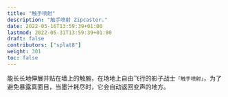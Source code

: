```yaml
---
title: "触手喷射"
description: "触手喷射 Zipcaster."
date: 2022-05-16T13:59:39+01:00
lastmod: 2022-05-31T13:59:39+01:00
draft: false
contributors: ["splat8"]
weight: 301
toc: false
---
```


能长长地伸展并贴在墙上的触腕，在场地上自由飞行的影子战士`「触手喷射」`，为了避免暴露真面目，当墨汁耗尽时，它会自动返回变声的地方。